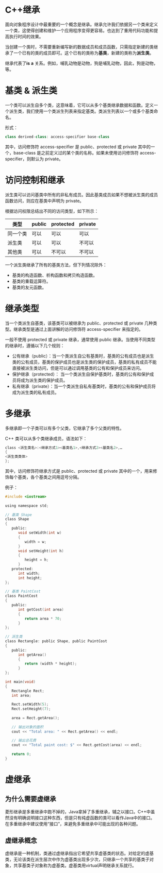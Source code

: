 # C++继承
面向对象程序设计中最重要的一个概念是继承。继承允许我们依据另一个类来定义一个类，这使得创建和维护一个应用程序变得更容易。也达到了重用代码功能和提高执行时间的效果。

当创建一个类时，不需要重新编写新的数据成员和成员函数，只需指定新建的类继承了一个已有的类的成员即可。这个已有的类称为**基类**，新建的类称为**派生类**。

继承代表了**is** **a** 关系。例如，哺乳动物是动物，狗是哺乳动物，因此，狗是动物，等。

# 基类 & 派生类
一个类可以派生自多个类，这意味着，它可以从多个基类继承数据和函数。定义一个派生类，我们使用一个类派生列表来指定基类。类派生列表以一个或多个基类命名。

形式：
```c++
class derived-class: access-specifier base-class
```
其中，访问修饰符 access-specifier 是 public、protected 或 private 其中的一个，base-class 是之前定义过的某个类的名称。如果未使用访问修饰符 access-specifier，则默认为 private。

# 访问控制和继承
派生类可以访问基类中所有的非私有成员。因此基类成员如果不想被派生类的成员函数访问，则应在基类中声明为 private。

根据访问权限总结出不同的访问类型，如下所示：

|类型|public|protected|private|
|----|----|----|----|
|同一个类|可以|可以|可以
|派生类|可以|可以|不可以|
|其他类|可以|不可以|不可以|

一个派生类继承了所有的基类方法，但下列情况除外：
* 基类的构造函数、析构函数和拷贝构造函数。
* 基类的重载运算符。
* 基类的友元函数。

# 继承类型
当一个类派生自基类，该基类可以被继承为 public、protected 或 private 几种类型。继承类型是通过上面讲解的访问修饰符 access-specifier 来指定的。

一般不使用 protected 或 private 继承，通常使用 public 继承。当使用不同类型的继承时，遵循以下几个规则：
* 公有继承（public）：当一个类派生自公有基类时，基类的公有成员也是派生类的公有成员，基类的保护成员也是派生类的保护成员，基类的私有成员不能直接被派生类访问，但是可以通过调用基类的公有和保护成员来访问。
* 保护继承（protected）： 当一个类派生自保护基类时，基类的公有和保护成员将成为派生类的保护成员。
* 私有继承（private）：当一个类派生自私有基类时，基类的公有和保护成员将成为派生类的私有成员。

# 多继承
多继承即一个子类可以有多个父类，它继承了多个父类的特性。

C++ 类可以从多个类继承成员，语法如下：
```c
class <派生类名>:<继承方式1><基类名1>,<继承方式2><基类名2>,…
{
<派生类类体>
};
```
其中，访问修饰符继承方式是 public、protected 或 private 其中的一个，用来修饰每个基类，各个基类之间用逗号分隔。

例子：
```c
#include <iostream>
 
using namespace std;
 
// 基类 Shape
class Shape 
{
   public:
      void setWidth(int w)
      {
         width = w;
      }
      void setHeight(int h)
      {
         height = h;
      }
   protected:
      int width;
      int height;
};
 
// 基类 PaintCost
class PaintCost 
{
   public:
      int getCost(int area)
      {
         return area * 70;
      }
};
 
// 派生类
class Rectangle: public Shape, public PaintCost
{
   public:
      int getArea()
      { 
         return (width * height); 
      }
};
 
int main(void)
{
   Rectangle Rect;
   int area;
 
   Rect.setWidth(5);
   Rect.setHeight(7);
 
   area = Rect.getArea();
   
   // 输出对象的面积
   cout << "Total area: " << Rect.getArea() << endl;
 
   // 输出总花费
   cout << "Total paint cost: $" << Rect.getCost(area) << endl;
 
   return 0;
}
```
# 虚继承
## 为什么需要虚继承
菱形继承是多重继承中跑不掉的，Java拿掉了多重继承，辅之以接口。C++中虽然没有明确说明接口这种东西，但是只有纯虚函数的类可以看作Java中的接口。在多重继承中建议使用“接口”，来避免多重继承中可能出现的各种问题。

## 虚继承概念
虚继承是一种机制，类通过虚继承指出它希望共享虚基类的状态。对给定的虚基类，无论该类在派生层次中作为虚基类出现多少次，只继承一个共享的基类子对象，共享基类子对象称为虚基类。虚基类用virtual声明继承关系就行。

